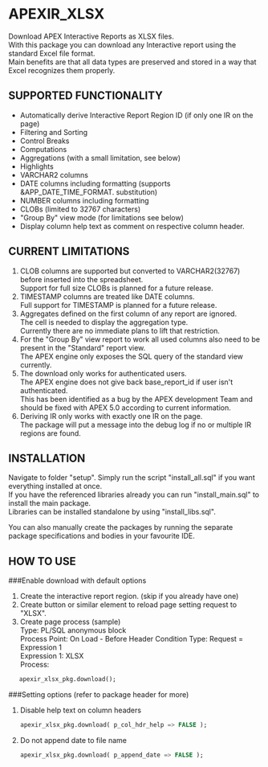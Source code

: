 APEXIR_XLSX
===========

Download APEX Interactive Reports as XLSX files.  
With this package you can download any Interactive report using the standard Excel file format.  
Main benefits are that all data types are preserved and stored in a way that Excel recognizes them properly.

SUPPORTED FUNCTIONALITY
-----------------------
*  Automatically derive Interactive Report Region ID (if only one IR on the page)
*  Filtering and Sorting
*  Control Breaks
*  Computations
*  Aggregations (with a small limitation, see below)
*  Highlights
*  VARCHAR2 columns
*  DATE columns including formatting (supports &APP_DATE_TIME_FORMAT. substitution)
*  NUMBER columns including formatting
*  CLOBs (limited to 32767 characters)
*  "Group By" view mode (for limitations see below)
*  Display column help text as comment on respective column header.

CURRENT LIMITATIONS
-------------------
1. CLOB columns are supported but converted to VARCHAR2(32767) before inserted into the spreadsheet.  
   Support for full size CLOBs is planned for a future release.
2. TIMESTAMP columns are treated like DATE columns.  
   Full support for TIMESTAMP is planned for a future release.
2. Aggregates defined on the first column of any report are ignored.  
   The cell is needed to display the aggregation type.  
   Currently there are no immediate plans to lift that restriction.
3. For the "Group By" view report to work all used columns also need to be present in the "Standard" report view.  
   The APEX engine only exposes the SQL query of the standard view currently.  
4. The download only works for authenticated users.  
   The APEX engine does not give back base_report_id if user isn't authenticated.  
   This has been identified as a bug by the APEX development Team and should be fixed with APEX 5.0 according to current information.
5. Deriving IR only works with exactly one IR on the page.  
   The package will put a message into the debug log if no or multiple IR regions are found.
   
INSTALLATION
------------
Navigate to folder "setup".
Simply run the script "install_all.sql" if you want everything installed at once.  
If you have the referenced libraries already you can run "install_main.sql" to install the main package.  
Libraries can be installed standalone by using "install_libs.sql".

You can also manually create the packages by running the separate package specifications and bodies in your favourite IDE.

HOW TO USE
----------
###Enable download with default options

1. Create the interactive report region. (skip if you already have one)
2. Create button or similar element to reload page setting request to "XLSX".
3. Create page process (sample)  
   Type: PL/SQL anonymous block  
   Process Point: On Load - Before Header 
   Condition Type: Request = Expression 1  
   Expression 1: XLSX  
   Process:  
```sql
   apexir_xlsx_pkg.download();
``` 

###Setting options (refer to package header for more)

1. Disable help text on column headers  
    ```sql
    apexir_xlsx_pkg.download( p_col_hdr_help => FALSE );
    ```  

2. Do not append date to file name  
    ```sql
    apexir_xlsx_pkg.download( p_append_date => FALSE );
    ```
